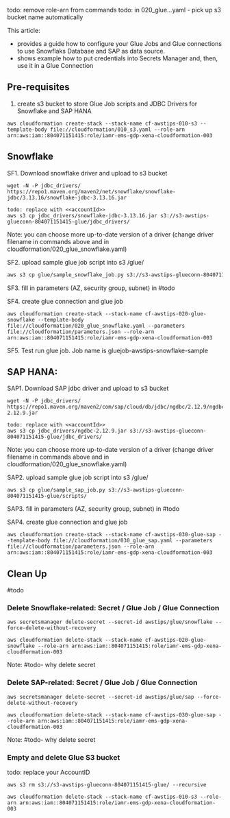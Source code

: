 
todo: remove role-arn from commands
todo: in 020_glue...yaml - pick up s3 bucket name automatically

This article:
- provides a guide how to configure your Glue Jobs and Glue connections to use Snowflaks Database and SAP as data source.
- shows example how to put credentials into Secrets Manager and, then, use it in a Glue Connection


## Pre-requisites

1. create s3 bucket to store Glue Job scripts and JDBC Drivers for Snowflake and SAP HANA
```
aws cloudformation create-stack --stack-name cf-awstips-010-s3 --template-body file://cloudformation/010_s3.yaml --role-arn arn:aws:iam::804071151415:role/iamr-ems-gdp-xena-cloudformation-003
```

## Snowflake

SF1. Download snowflake driver and upload to s3 bucket
```
wget -N -P jdbc_drivers/ https://repo1.maven.org/maven2/net/snowflake/snowflake-jdbc/3.13.16/snowflake-jdbc-3.13.16.jar

todo: replace with <<accountId>>
aws s3 cp jdbc_drivers/snowflake-jdbc-3.13.16.jar s3://s3-awstips-glueconn-804071151415-glue/jdbc_drivers/
```
Note: you can choose more up-to-date version of a driver (change driver filename in commands above and in cloudformation/020_glue_snowflake.yaml)

SF2. upload sample glue job script into s3  /glue/

```bash
aws s3 cp glue/sample_snowflake_job.py s3://s3-awstips-glueconn-804071151415-glue/scripts/
```

SF3. fill in parameters (AZ, security group, subnet) in #todo

SF4. create glue connection and glue job
```
aws cloudformation create-stack --stack-name cf-awstips-020-glue-snowflake --template-body file://cloudformation/020_glue_snowflake.yaml --parameters file://cloudformation/parameters.json --role-arn arn:aws:iam::804071151415:role/iamr-ems-gdp-xena-cloudformation-003
```

SF5. Test run glue job. Job name is gluejob-awstips-snowflake-sample

## SAP HANA:

SAP1. Download SAP jdbc driver and upload to s3 bucket
```
wget -N -P jdbc_drivers/ https://repo1.maven.org/maven2/com/sap/cloud/db/jdbc/ngdbc/2.12.9/ngdbc-2.12.9.jar

todo: replace with <<accountId>>
aws s3 cp jdbc_drivers/ngdbc-2.12.9.jar s3://s3-awstips-glueconn-804071151415-glue/jdbc_drivers/
```
Note: you can choose more up-to-date version of a driver (change driver filename in commands above and in cloudformation/020_glue_snowflake.yaml)

SAP2. upload sample glue job script into s3  /glue/

```
aws s3 cp glue/sample_sap_job.py s3://s3-awstips-glueconn-804071151415-glue/scripts/
```

SAP3. fill in parameters (AZ, security group, subnet) in #todo

SAP4. create glue connection and glue job
```
aws cloudformation create-stack --stack-name cf-awstips-030-glue-sap --template-body file://cloudformation/030_glue_sap.yaml --parameters file://cloudformation/parameters.json --role-arn arn:aws:iam::804071151415:role/iamr-ems-gdp-xena-cloudformation-003
```

## Clean Up

#todo

### Delete Snowflake-related: Secret / Glue Job / Glue Connection
```
aws secretsmanager delete-secret --secret-id awstips/glue/snowflake --force-delete-without-recovery

aws cloudformation delete-stack --stack-name cf-awstips-020-glue-snowflake --role-arn arn:aws:iam::804071151415:role/iamr-ems-gdp-xena-cloudformation-003
```
Note: #todo- why delete secret

### Delete SAP-related: Secret / Glue Job / Glue Connection
```
aws secretsmanager delete-secret --secret-id awstips/glue/sap --force-delete-without-recovery

aws cloudformation delete-stack --stack-name cf-awstips-030-glue-sap --role-arn arn:aws:iam::804071151415:role/iamr-ems-gdp-xena-cloudformation-003
```
Note: #todo- why delete secret


### Empty and delete Glue S3 bucket
todo: replace your AccountID
```
aws s3 rm s3://s3-awstips-glueconn-804071151415-glue/ --recursive

aws cloudformation delete-stack --stack-name cf-awstips-010-s3 --role-arn arn:aws:iam::804071151415:role/iamr-ems-gdp-xena-cloudformation-003
```
